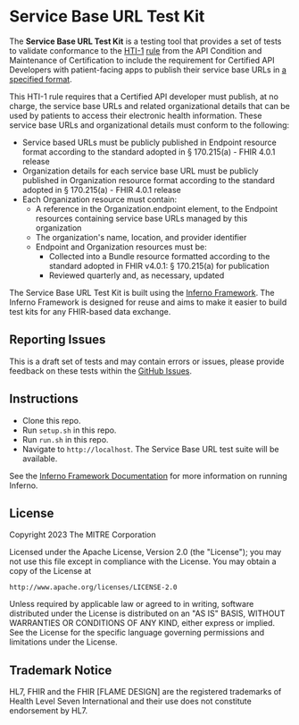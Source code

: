 # Service Base URL Test Kit


The **Service Base URL Test Kit** is a testing tool that provides a set of tests
to validate conformance to the
[HTI-1](https://www.healthit.gov/topic/laws-regulation-and-policy/health-data-technology-and-interoperability-certification-program)
[rule](https://www.ecfr.gov/current/title-45/subtitle-A/subchapter-D/part-170/subpart-D/section-170.404#p-170.404(b)(2)) from the API Condition
and Maintenance of Certification to include the requirement for Certified API
Developers with patient-facing apps to publish their service base URLs in [a
specified format](https://www.federalregister.gov/d/2023-07229/p-2342).

This HTI-1 rule requires that a Certified API developer must publish, at no
charge, the service base URLs and related organizational details that can be
used by patients to access their electronic health information. These service
base URLs and organizational details must conform to the following:
  - Service based URLs must be publicly published in Endpoint resource format
    according to the standard adopted in § 170.215(a) - FHIR 4.0.1 release 
  - Organization details for each service base URL must be publicly published in
    Organization resource format according to the standard adopted in §
    170.215(a) - FHIR 4.0.1 release 
  - Each Organization resource must contain:
    - A reference in the Organization.endpoint element, to the Endpoint
      resources containing service base URLs managed by this organization
    - The organization's name, location, and provider identifier 
    - Endpoint and Organization resources must be:
      - Collected into a Bundle resource formatted according to the standard
        adopted in FHIR v4.0.1: § 170.215(a) for publication
      - Reviewed quarterly and, as necessary, updated

The Service Base URL Test Kit is built using the [Inferno
Framework](https://inferno-framework.github.io/).  The Inferno Framework is
designed for reuse and aims to make it easier to build test kits for any
FHIR-based data exchange.

## Reporting Issues

This is a draft set of tests and may contain errors or issues, please provide
feedback on these tests within the [GitHub
Issues](https://github.com/inferno-framework/service-base-url-test-kit/issues).

## Instructions

- Clone this repo.
- Run `setup.sh` in this repo.
- Run `run.sh` in this repo.
- Navigate to `http://localhost`. The Service Base URL test suite will be
  available.

See the [Inferno Framework
Documentation](https://inferno-framework.github.io/inferno-core/getting-started.html#getting-started-for-inferno-users)
for more information on running Inferno.

## License
Copyright 2023 The MITRE Corporation

Licensed under the Apache License, Version 2.0 (the "License"); you may not use
this file except in compliance with the License. You may obtain a copy of the
License at
```
http://www.apache.org/licenses/LICENSE-2.0
```
Unless required by applicable law or agreed to in writing, software distributed
under the License is distributed on an "AS IS" BASIS, WITHOUT WARRANTIES OR
CONDITIONS OF ANY KIND, either express or implied. See the License for the
specific language governing permissions and limitations under the License.


## Trademark Notice

HL7, FHIR and the FHIR [FLAME DESIGN] are the registered trademarks of Health
Level Seven International and their use does not constitute endorsement by HL7.
